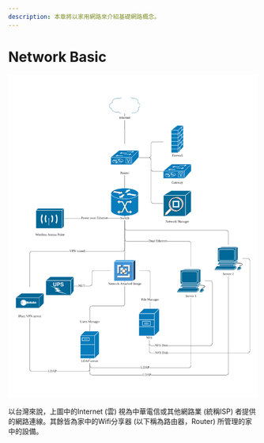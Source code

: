 ```yaml
---
description: 本章將以家用網路來介紹基礎網路概念。
---
```


# Network Basic



![](../.gitbook/assets/network-system-diagram.png)

以台灣來說，上圖中的Internet \(雲\) 視為中華電信或其他網路業 \(統稱ISP\) 者提供的網路連線。其餘皆為家中的Wifi分享器 \(以下稱為路由器，Router\) 所管理的家中的設備。

